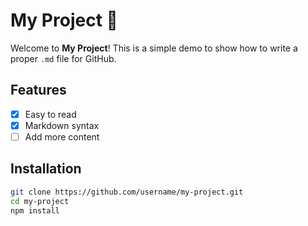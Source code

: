 # My Project 🚀

Welcome to **My Project**! This is a simple demo to show how to write a proper `.md` file for GitHub.

## Features
- [x] Easy to read
- [x] Markdown syntax
- [ ] Add more content

## Installation

```bash
git clone https://github.com/username/my-project.git
cd my-project
npm install

